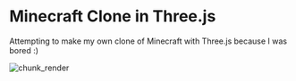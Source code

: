# Minecraft Clone in Three.js

Attempting to make my own clone of Minecraft with Three.js because I was bored :)

![chunk_render](https://github.com/user-attachments/assets/848d04c0-0829-4824-b024-586aa3258da9)
